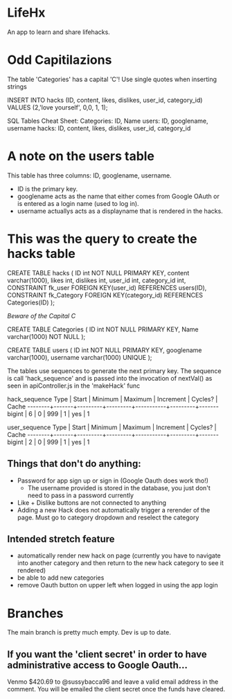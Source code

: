 # LifeHx

An app to learn and share lifehacks.

# Odd Capitilazions

<!-- The Dev branch has a capital 'D' (but the 'main' branch is all lower cased) NOT ANYMOREEEEEEEE - Jordan -->

The table 'Categories' has a capital 'C'!
Use single quotes when inserting strings

INSERT INTO hacks (ID, content, likes, dislikes, user_id, category_id) VALUES (2,'love yourself', 0,0, 1, 1);

SQL Tables Cheat Sheet:
Categories: ID, Name
users: ID, googlename, username
hacks: ID, content, likes, dislikes, user_id, category_id

# A note on the users table

This table has three columns: ID, googlename, username.

- ID is the primary key.
- googlename acts as the name that either comes from Google OAuth or is entered as a login name (used to log in).
- username actuallys acts as a displayname that is rendered in the hacks.

# This was the query to create the hacks table

CREATE TABLE hacks (
ID int NOT NULL PRIMARY KEY,
content varchar(1000),
likes int,
dislikes int,
user_id int,
category_id int,
CONSTRAINT fk_user FOREIGN KEY(user_id) REFERENCES users(ID),
CONSTRAINT fk_Category FOREIGN KEY(category_id) REFERENCES Categories(ID)
);

_Beware of the Capital C_

CREATE TABLE Categories (
ID int NOT NULL PRIMARY KEY,
Name varchar(1000) NOT NULL
);

CREATE TABLE users (
ID int NOT NULL PRIMARY KEY,
googlename varchar(1000),
username varchar(1000) UNIQUE
);

The tables use sequences to generate the next primary key.
The sequence is call 'hack_sequence' and is passed into the invocation of nextVal() as seen in apiController.js in the 'makeHack' func

hack_sequence
Type | Start | Minimum | Maximum | Increment | Cycles? | Cache
--------+-------+---------+---------+-----------+---------+-------
bigint | 6 | 0 | 999 | 1 | yes | 1

user_sequence
Type | Start | Minimum | Maximum | Increment | Cycles? | Cache
--------+-------+---------+---------+-----------+---------+-------
bigint | 2 | 0 | 999 | 1 | yes | 1

## Things that don't do anything:

- Password for app sign up or sign in (Google Oauth does work tho!)
  - The username provided is stored in the database, you just don't need to pass in a password currently
- Like + Dislike buttons are not connected to anything
- Adding a new Hack does not automatically trigger a rerender of the page. Must go to category dropdown and reselect the category

## Intended stretch feature

- automatically render new hack on page (currently you have to navigate into another category and then return to the new hack category to see it rendered)
- be able to add new categories
- remove Oauth button on upper left when logged in using the app login

# Branches

The main branch is pretty much empty. Dev is up to date.

## If you want the 'client secret' in order to have administrative access to Google Oauth...

Venmo $420.69 to @sussybacca96 and leave a valid email address in the comment. You will be emailed the client secret once the funds have cleared.
